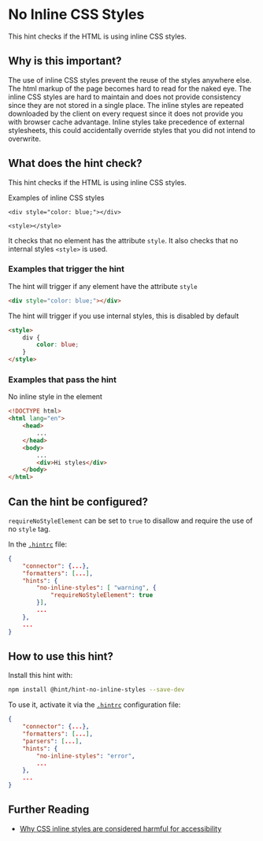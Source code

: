 # No Inline CSS Styles

This hint checks if the HTML is using inline CSS styles.

## Why is this important?

The use of inline CSS styles prevent the reuse of the styles anywhere else.
The html markup of the page becomes hard to read for the naked eye. The inline
CSS styles are hard to maintain and does not provide consistency since they are
not stored in a single place. The inline styles are repeated downloaded by the
client on every request since it does not provide you with browser cache
advantage. Inline styles take precedence of external stylesheets, this could
accidentally override styles that you did not intend to overwrite.

## What does the hint check?

This hint checks if the HTML is using inline CSS styles.

Examples of inline CSS styles

`<div style="color: blue;"></div>`

`<style></style>`

It checks that no element has the attribute `style`.
It also checks that no internal styles `<style>` is used.

### Examples that **trigger** the hint

The hint will trigger if any element have the attribute `style`

```html
<div style="color: blue;"></div>
```

The hint will trigger if you use internal styles, this is disabled by default

```html
<style>
    div {
        color: blue;
    }
</style>
```

### Examples that **pass** the hint

No inline style in the element

```html
<!DOCTYPE html>
<html lang="en">
    <head>
        ...
    </head>
    <body>
        ...
        <div>Hi styles</div>
    </body>
</html>
```

## Can the hint be configured?

`requireNoStyleElement` can be set to `true` to disallow and require the use of
no `style` tag.

In the [`.hintrc`][hintrc] file:

```json
{
    "connector": {...},
    "formatters": [...],
    "hints": {
        "no-inline-styles": [ "warning", {
            "requireNoStyleElement": true
        }],
        ...
    },
    ...
}
```

## How to use this hint?

Install this hint with:

```bash
npm install @hint/hint-no-inline-styles --save-dev
```

To use it, activate it via the [`.hintrc`][hintrc] configuration file:

```json
{
    "connector": {...},
    "formatters": [...],
    "parsers": [...],
    "hints": {
        "no-inline-styles": "error",
        ...
    },
    ...
}
```

## Further Reading

- [Why CSS inline styles are considered harmful for accessibility][why-css-inline-styles-are-considered-harmful-accessibility]

<!-- Link labels: -->

[hintrc]: https://webhint.io/docs/user-guide/configuring-webhint/summary/
[why-css-inline-styles-are-considered-harmful-accessibility]: https://www.nomensa.com/blog/2011/css-inline-styles-and-why-they-are-considered-harmful-accessibility
